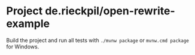 # Project de.rieckpil/open-rewrite-example

Build the project and run all tests with `./mvnw package` or `mvnw.cmd package` for Windows.
